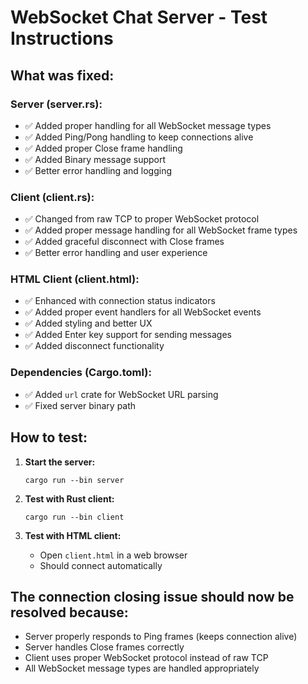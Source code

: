 # WebSocket Chat Server - Test Instructions

## What was fixed:

### Server (server.rs):
- ✅ Added proper handling for all WebSocket message types
- ✅ Added Ping/Pong handling to keep connections alive
- ✅ Added proper Close frame handling
- ✅ Added Binary message support
- ✅ Better error handling and logging

### Client (client.rs):
- ✅ Changed from raw TCP to proper WebSocket protocol
- ✅ Added proper message handling for all WebSocket frame types
- ✅ Added graceful disconnect with Close frames
- ✅ Better error handling and user experience

### HTML Client (client.html):
- ✅ Enhanced with connection status indicators
- ✅ Added proper event handlers for all WebSocket events
- ✅ Added styling and better UX
- ✅ Added Enter key support for sending messages
- ✅ Added disconnect functionality

### Dependencies (Cargo.toml):
- ✅ Added `url` crate for WebSocket URL parsing
- ✅ Fixed server binary path

## How to test:

1. **Start the server:**
   ```
   cargo run --bin server
   ```

2. **Test with Rust client:**
   ```
   cargo run --bin client
   ```

3. **Test with HTML client:**
   - Open `client.html` in a web browser
   - Should connect automatically

## The connection closing issue should now be resolved because:
- Server properly responds to Ping frames (keeps connection alive)
- Server handles Close frames correctly
- Client uses proper WebSocket protocol instead of raw TCP
- All WebSocket message types are handled appropriately